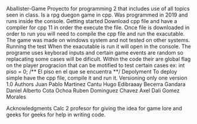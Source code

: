 Aballister-Game
Proyecto for programming 2 that includes use of all topics seen in class. Is a 
rpg duegon game in cpp. Was programmed in 2019 and runs inside the console.
Getting started
Download cpp file and have a compiler for cpp 11 in order the execute the file. 
Once file is downloaded in order to run you will need to compile the cpp file and run the exacutable.
The game was made on windows system and not tested on other systems.
Running the test
When the exacutable is run it will open in the console. The programe uses keyborad inputs and certain game events are random so replacating some cases will be dificult.
Within the code their are global flag on the player progracion that can be motified to test certain cases 
ex: int piso = 0; /** El piso en el que se encuentra **/
Depolyment
To deploy simple have the cpp file, compile it and run it.
Versioning
only one version 1.0
Authors
Juan Pablo Martinez Cantu
Hugo Edibraaay Becerra Gandara
Daniel Alberto Cota Ochoa
Ruben Dominguez Chavez
Axel Dali Gomez Morales

Acknowledgments
Calc 2 profesor for giving the idea for game lore and geeks for geeks for help in writing code.
